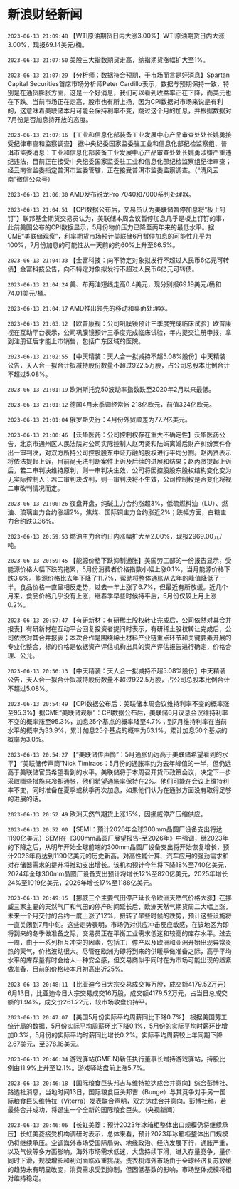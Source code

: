 # 新浪财经新闻
`2023-06-13 21:09:48` 【WTI原油期货日内大涨3.00%】WTI原油期货日内大涨3.00%，现报69.14美元/桶。

`2023-06-13 21:07:50` 美股三大指数期货走高，纳指期货涨幅扩大至1%。

`2023-06-13 21:07:29` 【分析师：数据符合预期，于市场而言是好消息】Spartan Capital Securities首席市场分析师Peter Cardillo表示，数据与预期保持一致，特别是在通货膨胀方面，这是一个好消息，我们可以看到收益率正在下降，而美元也在下跌。当前市场正在走高，股市也有所上扬，因为CPI数据对市场来说是有利的，这意味着美联储本月可能会保持利率不变，跳过这个月的加息，并根据数据对7月份是否加息持开放的态度。

`2023-06-13 21:07:16` 【工业和信息化部装备工业发展中心产品审查处处长姚勇接受纪律审查和监察调查】 据中央纪委国家监委驻工业和信息化部纪检监察组、普洱市监委消息：工业和信息化部装备工业发展中心产品审查处处长姚勇涉嫌严重违纪违法，目前正在接受中央纪委国家监委驻工业和信息化部纪检监察组纪律审查；经云南省监委指定普洱市监委管辖，正在接受普洱市监委监察调查。（“清风云南”微信公众号）

`2023-06-13 21:06:30` AMD发布锐龙Pro 7040和7000系列处理器。

`2023-06-13 21:04:51` 【CPI数据公布后，交易员认为美联储暂停加息将“板上钉钉”】联邦基金期货交易员认为，美联储本周会议暂停加息几乎是板上钉钉的事，此前美国公布的CPI数据显示，5月份物价压力已降至两年来的最低水平。据CME“美联储观察”，利率期货市场预计美联储6月暂停加息的可能性几乎为100%，7月份加息的可能性从一天前的约60%上升至66.5%。

`2023-06-13 21:04:33` 【金富科技：向不特定对象拟发行不超过人民币6亿元可转债】金富科技公告，向不特定对象拟发行不超过人民币6亿元可转债。

`2023-06-13 21:04:24` 美、布两油短线走高0.4美元，现分别报69.19美元/桶和74.01美元/桶。

`2023-06-13 21:04:17` AMD推出领先的移动和桌面处理器。

`2023-06-13 21:03:12` 【欧普康视：公司巩膜镜预计三季度完成临床试验】欧普康视在互动平台表示，公司巩膜镜预计三季度完成临床试验，年内提交注册申报，拿到注册证后才能上市销售，包括广东区域的医院。

`2023-06-13 21:02:55` 【中天精装：天人合一拟减持不超5.08%股份】中天精装公告，天人合一拟合计拟减持股份数量不超过922.5万股，占公司总股本比例合计不超过5.08%。

`2023-06-13 21:01:19` 欧洲斯托克50波动率指数跌至2020年2月以来最低。

`2023-06-13 21:01:12` 德国4月未季调经常帐 218亿欧元，前值324亿欧元。

`2023-06-13 21:01:04` 俄罗斯央行：4月份外贸顺差为77.7亿美元。

`2023-06-13 21:00:46` 【沃华医药：公司控制权存在重大不确定性】沃华医药公告，北京市通州区人民法院对公司实际控制人赵丙贤和陆娟离婚后财产纠纷案件作出一审判决，对双方所持公司控股股东中证万融的股权进行平均分割。赵丙贤表示将依法提起上诉，目前尚无法判断案件上诉及后续的进展和结果；赵丙贤提起上诉后，若二审判决维持原判，则一审判决生效，公司将因控股股东股权结构变化变为无实际控制人；若二审判决改判，则一审判决将不生效，公司控制权是否变化将视二审改判情况而定。

`2023-06-13 21:00:26` 夜盘开盘，纯碱主力合约涨超3%，低硫燃料油（LU）、燃油、玻璃主力合约涨超2%，焦煤、国际铜主力合约涨近2%；跌幅方面，白糖主力合约跌0.36%。

`2023-06-13 20:59:53` 燃油主力合约日内涨幅扩大至2.00%，现报2969.00元/吨。

`2023-06-13 20:59:45` 【能源价格下跌抑制通胀】美国劳工部的一份报告显示，受能源价格大幅下跌的拖累，5月份消费者价格指数小幅上涨0.1%，当月能源价格下跌3.6%。能源价格比去年下降了11.7%，帮助将整体通胀从去年的峰值降低了一半。食品价格一直呈相反走势，过去一年上涨了6.7%，但最近有所放缓。近几个月来，食品价格几乎没有上涨，继春季早些时候持平后，5月份仅较上月上涨0.2%。

`2023-06-13 20:57:47` 【有研新材：有研稀土股权转让完成后，公司依然对其合并报表】有研新材在互动平台回复投资者提问时表示，有研稀土股权转让完成后，公司依然对其合并报表；本次合作是围绕稀土材料产业链重点环节和关键要素开展的专业化整合，标的价格是依据资产评估机构出具的资产评估报告进行确定，价格合理、公允。

`2023-06-13 20:56:13` 【中天精装：天人合一拟减持不超5.08%股份】中天精装公告，天人合一拟合计拟减持股份数量不超过922.5万股，占公司总股本比例合计不超过5.08%。

`2023-06-13 20:54:49` 【CPI数据公布后：美联储本周会议维持利率不变的概率涨至95.3%】据CME“美联储观察”：CPI数据公布后，美联储6月议息会议维持利率不变的概率涨至95.3%，加息25个基点的概率降至4.7%；到7月维持利率在当前水平的概率为33.9%，累计加息25个基点的概率为63.1%，累计加息50个基点的概率为3.0%。

`2023-06-13 20:54:27` 【“美联储传声筒”：5月通胀仍远高于美联储希望看到的水平】“美联储传声筒”Nick Timiraos：5月份的通胀率约为去年峰值的一半，但仍远高于美联储官员希望看到的水平。美联储将于本周召开货币政策会议，决定下一步采取哪些措施来冷却通胀，他们希望通胀率保持在2%。他们可能在会议上维持利率不变，同时准备在夏季或秋季再次加息，如果他们认为在通胀方面没有取得足够的进展的话。

`2023-06-13 20:52:49` 欧洲天然气期货上涨15%，因挪威停产压缩供应。

`2023-06-13 20:52:00` 【SEMI：预计2026年全球300mm晶圆厂设备支出将达1190亿美元】SEMI在《300mm晶圆厂展望报告-至2026年》中强调，继2023年的下降之后，从明年开始全球前端的300mm晶圆厂设备支出将开始恢复增长，预计2026年将达到1190亿美元的历史新高。对高性能计算、汽车应用的强劲需求和对存储器需求的提升将推动支出增长。该机构预计今年将下降18%至740亿美元，2024年全球300mm晶圆厂设备支出预计将增长12%至820亿美元，2025年增长24%至1019亿美元，2026年增长17%至1188亿美元。

`2023-06-13 20:49:15` 【挪威三个主要气田停产延长令欧洲天然气价格大涨】在挪威三家主要的天然气厂和气田的停产时间延长后，欧洲天然气期货周二大幅上涨，未来一个月交付的合约一度上涨了12%，扭转了早些时候的跌势，预计这些设施将一直关闭到7月中旬。这些走势表明，市场仍对供应冲击反应敏感，在该地区为即将到来的冬季做准备之际，交易员正在平衡工业需求低迷和较高的库存水平。过去一周，由于一系列相互冲突的因素，包括工厂停产以及欧洲和亚洲开始出现异常炎热的天气，价格波动很大。尽管在欧洲为即将到来的供暖季做准备之际，高于平均水平的库存量有时会给人一种安全感，但交易商似乎同时在为市场可能出现的趋紧做准备，目前的价格较本月初高出近25%。

`2023-06-13 20:48:11` 【比亚迪今日大宗交易成交16万股，成交额4179.52万元】6月13日，比亚迪今日大宗交易成交16万股，成交额4179.52万元，占当日总成交额的1.94%，成交价261.22元，较市场收盘价持平。

`2023-06-13 20:47:07` 【美国5月份实际平均周薪同比下降0.7%】 根据美国劳工统计局的数据，5月份实际平均周薪环比下降0.1%，5月份的实际平均时薪环比增加0.3%，5月份的实际平均时薪同比增长0.2%。实际平均周薪较上年同期下降2.67美元，至378.18美元。

`2023-06-13 20:46:34` 游戏驿站(GME.N)新任执行董事长增持游戏驿站，持股比例由11.9%上升至12.1%。游戏驿站盘前上涨5.7%。

`2023-06-13 20:46:18` 【国际粮食巨头邦吉与维特拉达成合并意向】综合彭博社、路透社消息，当地时间13日，国际粮食巨头邦吉（Bunge）与其竞争对手另一国际粮食巨头维特拉（Viterra）发表联合声明，双方达成合并意向。彭博社称，若最终合并成功，将诞生一个全新的国际粮食巨头。（央视新闻）

`2023-06-13 20:46:06` 【长虹美菱：预计2023年冰箱柜整体出口规模仍将继续承压】长虹美菱接受机构调研时表示，总体来看，预计2023年冰箱柜整体出口规模仍将继续承压。空调海外市场受国际局势、地缘政治、经济发展下行，通胀严重，以及气候等多方面影响，海外市场需求低迷，大盘持续下滑，进入存量竞争，量价同时下滑，规模增长和利润面临双重挑战。洗衣机海外市场由于全球经济复苏放缓的趋势未有明显改变，消费需求受到抑制，但因低基数的影响，市场整体规模将相对维持稳定。

